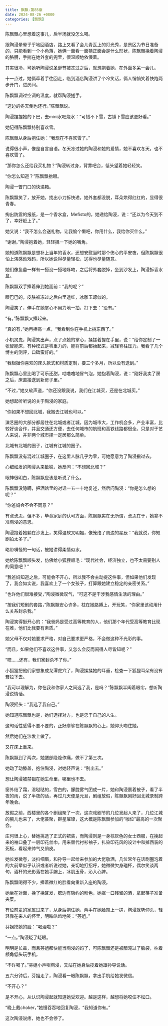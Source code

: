 ```yaml
---
title: 飘飘-第85章
date: 2024-08-26 +0800
categories: [飘飘]
---
```


陈飘飘心里想着这事儿，后半场就没怎么喝。

跟陶浸晕晕乎乎地回酒店，路上又看了会儿青瓦上的灯光秀，是景区为节日准备的，只能看到一个小角落，她俩一面看一面猜正面会是什么形状，陈飘飘挽着陶浸的胳膊，手揣在她外套的兜里，很温顺地依偎着。

其实很冷，可她听陶浸说圣诞节被冻过之后，就想抱着她，在外面多呆一会儿。

十一点过，她俩牵着手往回走，临到酒店陶浸讲了个冷笑话，俩人悄悄笑着快跑两步开门，进房间。

陈飘飘调过空调的温度，就帮陶浸搓手。

“这边的冬天倒也还行。”陈飘飘说。

陶浸捏捏她的下巴，去mini水吧烧水：“可惜不下雪，古镇下雪应该更好看。”

她记得陈飘飘特别喜欢雪。

陈飘飘从身后抱住她：“我现在不喜欢雪了。”

说得很小声，像是自言自语。冬天冻过她的陶浸和她的爱情，她不喜欢冬天，也不喜欢雪了。

“那你怎么还给我买礼物？”陶浸转过身，背靠吧台，低头望着她轻轻笑。

“你怎么知道？”陈飘飘抬眼。

陶浸一瞥门口的快递箱。

陈飘飘笑了，放开她，找出小刀拆快递，她外套都没脱，耳朵烘得红红的，显得很青春。

掏出防震的报纸，是一个香水盒，Mefisto的，她递给陶浸，说：“还以为今天到不了，幸好赶上了。”

她又说：“我不怎么会送礼物，让我偷个懒吧，你用什么，我给你买什么。”

“谢谢。”陶浸抱着她，轻轻抿一下她的嘴角。

她知道陈飘飘是想补上当年的香水，还想安慰当时那个伤心的平安夜，但陈飘飘很怕上演感动戏码，所以她说得尽量轻松，送得也尽量随意。

她们像鱼苗一样有一搭没一搭地啄吻，之后将外套脱掉，坐到沙发上，陶浸拆香水盒。

陈飘飘双手捧着伸到她面前：“我的呢？”

眼巴巴的，皮肤被冻过之后白里透红，冰雕玉琢似的。

陶浸笑了，伸手在她掌心不用力地一拍，打下去：“没有。”

“有。”陈飘飘又捧起来。

“真的有，”她再捧高一点，“我看到你在手机上挑东西了。”

小机灵鬼，陶浸笑出声，点了点她的掌心，揉搓着握在手里，说：“给你定制了一张智能床，有种模式是零重力的，能将前后都抬起来，减轻脊柱压力。我看了几个博主的测评，口碑蛮好的。”

“我根据你喜欢的床头款式和材质定制，要三个多月，所以没有送到。”

陈飘飘心里比喝了可乐还甜，咕噜噜地冒气泡，她抱着陶浸，说：“刚好我卖了房之后，床直接送到新房子里。”

“不过，”她又软声道，“你还没跟我说，我们在江城买，还是在北城买。”

她想起听听说的关于陶浸的家庭。

“你如果不想回北城，我搬去江城也可以。”

演艺圈的大部分都居住在北城或者江城，因为城市大，工作机会多，产业丰富，比较好谈合作，并且交通还方便，去任何城市的航班和高铁线路都很全。只是对于艺人来说，并非两个城市择一定居那么简单。

北城有北城的圈子，江城有江城的圈子。

陈飘飘没有混过江城圈子，在这里人脉几乎为零，可她愿意为了陶浸搬过去。

心细如发的陶浸从来敏锐，她反问：“不想回北城？”

眼神很明白，陈飘飘应该是听说了什么。

陈飘飘没隐瞒，把酒馆里的对话一五一十地复述，然后问陶浸：“你是怎么想的呢？”

“你爸妈会不会不同意？”

有点忐忑，但不多，毕竟家庭的认可方面，陈飘飘实在无所谓，忐忑在于，她拿不准陶浸的意思。

陶浸抱着她躺在沙发上，笑得温软又明媚，像笼络了周边的星辰：“我就说，你短剧拍太多了。”

略带嗔怪的一句话，被她讲得柔情似水。

她给陈飘飘顺头发，仿佛给小狐狸顺毛：“现代社会，经济独立，也不太需要别人的同意吧？”

“我爸妈知道之后，可能会不开心，所以我不会主动提这件事，但如果他们发现了，我会如实说，我喜欢上了一个女孩子，打算跟她建立稳定的亲密关系。”

“也许他们很难接受，”陶浸微微叹气，“可这不是干涉我感情生活的理由。”

“按我们短剧的套路，”陈飘飘安心许多，枕在她胳膊上，开玩笑，“你家里该动用什么关系封杀我。”

陶浸笑得挺开心的：“我爸妈是受过高等教育的人，他们那个年代受高等教育比现在难，他们比我要有素质。”

她父母不仅对她要求严格，对自己要求更严格，不会做这种不光彩的事。

“而且，如果他们不喜欢这件事，又怎么会反而闹得人尽皆知呢？”

“嗯……还有，我们家封杀不了你。”

小狐狸把他们家想象成龙潭虎穴了，陶浸揉揉她的耳垂，检查一下狐狸耳朵有没有耷拉下去。

“我可以理解为，你在我和你家人之间选了我，是吗？”陈飘飘半阖着眼帘，想听陶浸说情话。

陶浸摇头：“我选了我自己。”

她知道陈飘飘也是，她们选择对方，也是忠于自己的人生。

这句话性感得不要不要的，正好摩挲在陈飘飘的心上，她仰头吻住她。

然后她们在沙发上做了。

又在床上重来。

陈飘飘到了两次，她腰部隐隐作痛，做不了第三次。

她动了动膝盖，抱住陶浸，对她轻声说：“别出去。”

想让陶浸被禁锢在她生命里，哪里也不去。

窗外结了霜，湿哒哒的，雪白的，朦胧雾气团成一片，她和陶浸裹着被子，看了半夜的雨，说了半夜的话，再过几天便是元旦，剧组放假，陈飘飘刚好回北城录制跨年晚会。

放假之前，西楼里的各个剧组聚了一次，这次戏剧节的几位发起人来了，几位江城的腕儿也来了，大佬荟聚，群星璀璨，这大概是陈飘飘参加的“咖位”最高的一次聚会。

庄何很上心，替她挑选了正式的裙装，而陶浸则是一身棕灰色的女士西服，在挽起来的袖口叠了一层印花丝巾，用来替代衬衫袖子，扎染印花风的设计中和掉西装的死板，看起来帅气又俏皮。

她长发微卷，淡扫细眉，和孙导一起给来参加的大佬敬酒，几位常年在话剧圈泡着的大前辈似乎认识或者听说过她，亲切地打招呼，她微微欠身碰杯，偶尔笑谈两句，酒杯的光影落在她手腕上，冰肌玉骨，沁入心脾。

陈飘飘喝得不少，捧着微红的脸看向重新入座的陶浸。

她坐在对面，挽了挽耳发，腮边有隐约的粉色，她抿一口残留的酒，拿起筷子准备夹菜。

有位前辈的家属过来了，从身后抱住她，两手在她脸颊上一搓，陶浸就势仰头，轻轻靠在来人的怀里，明眸皓齿地笑：“芬姐。”

芬姐摸她的脸：“喝酒啦？”

“一点。”陶浸眨了眨眼。

明明是长辈，而且芬姐都快能当陶浸的妈了，可陈飘飘还是被醋淹过了脑袋，杵着额角低头玩手机。

“不许喝了。”芬姐小声嗔陶浸，又站在她身后揽着她跟孙导说话。

五六分钟后，芬姐走了，陶浸看一眼陈飘飘，拿出手机给她发微信。

“不开心？”

是不开心，从认识陶浸起就知道她受欢迎。越是这样，越想将她咬住不松口。

“晚上戴choker，”她慢吞吞地回复陶浸，“我知道你有。”

这次陶浸说疼，她也不会停了。

